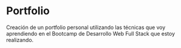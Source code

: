 # Portfolio

Creación de un portfolio personal utilizando las técnicas que voy aprendiendo en el Bootcamp de Desarrollo Web Full Stack que estoy realizando.
